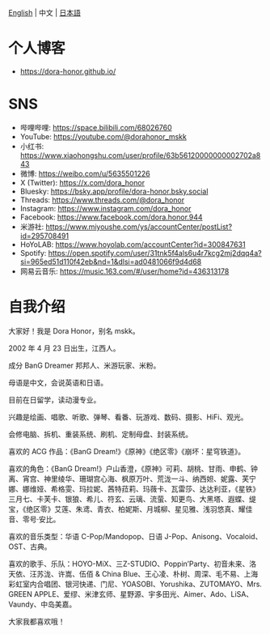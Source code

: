 [English](README.md) | 中文 | [日本語](README_JP.md)

# 个人博客
- https://dora-honor.github.io/

# SNS

* 哔哩哔哩: https://space.bilibili.com/68026760
* YouTube: https://youtube.com/@dorahonor_mskk
* 小红书: https://www.xiaohongshu.com/user/profile/63b56120000000002702a843
* 微博: https://weibo.com/u/5635501226
* X (Twitter): https://x.com/dora_honor
* Bluesky: https://bsky.app/profile/dora-honor.bsky.social
* Threads: https://www.threads.com/@dora_honor
* Instagram: https://www.instagram.com/dora_honor
* Facebook: https://www.facebook.com/dora.honor.944
* 米游社: https://www.miyoushe.com/ys/accountCenter/postList?id=295708491
* HoYoLAB: https://www.hoyolab.com/accountCenter?id=300847631
* Spotify: https://open.spotify.com/user/31tnk5f4als6u4r7kcg2mj2dqq4a?si=965ed51d110f42eb&nd=1&dlsi=ad0481066f9d4d68
* 网易云音乐: https://music.163.com/#/user/home?id=436313178

# 自我介绍

大家好！我是 Dora Honor，别名 mskk。

2002 年 4 月 23 日出生，江西人。

成分 BanG Dreamer 邦邦人、米游玩家、米粉。

母语是中文，会说英语和日语。

目前在日留学，读动漫专业。

兴趣是绘画、唱歌、听歌、弹琴、看番、玩游戏、数码、摄影、HiFi、观光。

会修电脑、拆机、重装系统、刷机、定制母盘、封装系统。

喜欢的 ACG 作品：《BanG Dream!》《原神》《绝区零》《崩坏：星穹铁道》。

喜欢的角色：《BanG Dream!》户山香澄，《原神》可莉、胡桃、甘雨、申鹤、钟离、宵宫、神里绫华、珊瑚宫心海、枫原万叶、荒泷一斗、纳西妲、妮露、芙宁娜、娜维娅、希格雯、玛拉妮、茜特菈莉、玛薇卡、瓦雷莎、达达利亚，《星铁》三月七、卡芙卡、银狼、希儿、符玄、云璃、流萤、知更鸟、大黑塔、遐蝶、缇宝，《绝区零》艾莲、朱鸢、青衣、柏妮斯、月城柳、星见雅、浅羽悠真、耀佳音、零号·安比。

喜欢的音乐类型：华语 C-Pop/Mandopop、日语 J-Pop、Anisong、Vocaloid、OST、古典。

喜欢的歌手、乐队：HOYO-MiX、三Z-STUDIO、Poppin’Party、初音未来、洛天依、汪苏泷、许嵩、伍佰 & China Blue、王心凌、朴树、周深、毛不易、上海彩虹室内合唱团、银河快递、门尼、YOASOBI、Yorushika、ZUTOMAYO、Mrs. GREEN APPLE、爱缪、米津玄师、星野源、宇多田光、Aimer、Ado、LiSA、Vaundy、中岛美嘉。

大家我都喜欢哦！
